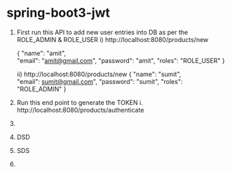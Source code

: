 # spring-boot3-jwt


1. First run this API to add new user entries into DB as per the ROLE_ADMIN & ROLE_USER
   i) http://localhost:8080/products/new

   {
   "name": "amit",  
   "email": "amit@gmail.com",
   "password": "amit",
   "roles": "ROLE_USER"
   }

   ii) http://localhost:8080/products/new
   {
   "name": "sumit",  
   "email": sumit@gmail.com",
   "password": "sumit",
   "roles": "ROLE_ADMIN"
   }

2. Run this end point to generate the TOKEN 
   i. http://localhost:8080/products/authenticate

3. 
4. DSD
5. SDS
6. 

 